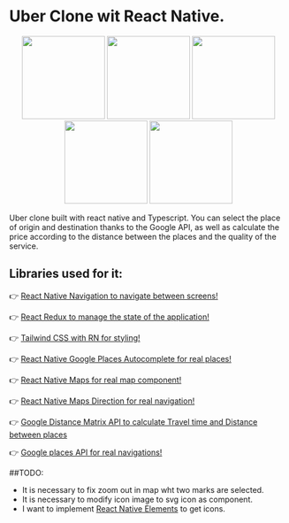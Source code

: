 # Uber Clone wit React Native.

<p align="center">
  <img src="https://user-images.githubusercontent.com/27366182/188284100-21de324d-be66-437d-ae62-bfb37f834ec5.png" width="150">
  <img src="https://user-images.githubusercontent.com/27366182/188284047-3bad487a-c303-4eab-ad28-ec6726164dd4.png" width="150">
  <img src="https://user-images.githubusercontent.com/27366182/188284365-70215512-81b4-4ea2-8653-7e4b5703ff43.png" width="150">
  <img src="https://user-images.githubusercontent.com/27366182/188284085-cae85327-dcb6-47e0-b408-1d0828301ccf.png" width="150">
  <img src="https://user-images.githubusercontent.com/27366182/188284067-92e6d4c6-31f0-4714-9783-b9890187eb70.png" width="150">
</p>

Uber clone built with react native and Typescript. You can select the place of origin and destination thanks to the Google API, as well as calculate the price according to the distance between the places and the quality of the service.

## Libraries used for it:

👉  [React Native Navigation to navigate between screens!](https://reactnavigation.org/)

👉  [React Redux to manage the state of the application!](https://redux.js.org/introduction/getting-started)

👉  [Tailwind CSS with RN for styling!](https://github.com/jaredh159/tailwind-react-native-classnames)

👉  [React Native Google Places Autocomplete for real places!](https://github.com/FaridSafi/react-native-google-places-autocomplete)

👉  [React Native Maps for real map component!](https://github.com/react-native-maps/react-native-maps)

👉  [React Native Maps Direction for real navigation!](https://github.com/bramus/react-native-maps-directions)

👉  [Google Distance Matrix API to calculate Travel time and Distance between places](https://developers.google.com/maps/documentation/distance-matrix/overview)

👉  [Google places API for real navigations!](https://developers.google.com/maps/documentation/?hl=es_419#places)

##TODO:
-  It is necessary to fix zoom out in map wht two marks are selected.
- It is necessary to modify icon image to svg icon as component.
- I want to implement [React Native Elements](https://reactnativeelements.com/) to get icons.
